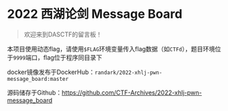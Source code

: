 # 2022 西湖论剑 Message Board

> 欢迎来到DASCTF的留言板！

本项目使用动态flag，请使用`$FLAG`环境变量传入flag数据（如`CTFd`），题目环境位于`9999`端口，flag位于程序同目录下

docker镜像发布于DockerHub：`randark/2022-xhlj-pwn-message_board:master`

源码储存于Github：https://github.com/CTF-Archives/2022-xhlj-pwn-message_board
